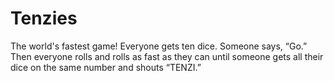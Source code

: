 # Tenzies
The world's fastest game! 
Everyone gets ten dice. 
Someone says, “Go.” Then everyone rolls and rolls as fast as they can 
until someone gets all their dice on the same number and shouts “TENZI.”
